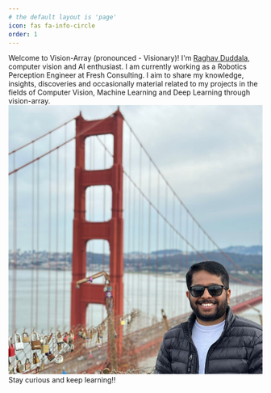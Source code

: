 ```yaml
---
# the default layout is 'page'
icon: fas fa-info-circle
order: 1
---
```



Welcome to Vision-Array (pronounced - Visionary)! 
I'm [Raghav Duddala](https://www.linkedin.com/in/raghav-duddala/), computer vision and AI enthusiast. I am currently working as a Robotics Perception Engineer at Fresh Consulting.
I aim to share my knowledge, insights, discoveries and occasionally material related to my projects in the fields of Computer Vision, Machine Learning and Deep Learning through vision-array. 
![personal_pic](/assets/personal/personal_pic.jpg)
Stay curious and keep learning!!

<!-- This is to add a note 
> Add Markdown syntax content to file `_tabs/about.md`{: .filepath } and it will show up on this page.
{: .prompt-tip } -->
